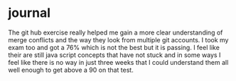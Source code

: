 # journal

The git hub exercise really helped me gain a more clear understanding of merge conflicts and the
way they look from multiple git accounts. I took my exam too and got a 76% which is not the best but
it is passing. I feel like their are still java script concepts that have not stuck and
in some ways I feel like there is no way in just three weeks that I could understand them
all well enough to get above a 90 on that test. 
